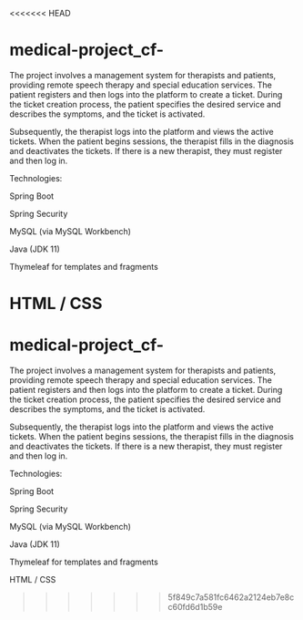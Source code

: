 <<<<<<< HEAD
# medical-project_cf-

The project involves a management system for therapists and patients, providing remote speech therapy and special education services. The patient registers and then logs into the platform to create a ticket. During the ticket creation process, the patient specifies the desired service and describes the symptoms, and the ticket is activated.

Subsequently, the therapist logs into the platform and views the active tickets. When the patient begins sessions, the therapist fills in the diagnosis and deactivates the tickets. If there is a new therapist, they must register and then log in.

Technologies:

Spring Boot

Spring Security

MySQL (via MySQL Workbench)

Java (JDK 11)

Thymeleaf for templates and fragments

HTML / CSS
=======
# medical-project_cf-

The project involves a management system for therapists and patients, providing remote speech therapy and special education services. The patient registers and then logs into the platform to create a ticket. During the ticket creation process, the patient specifies the desired service and describes the symptoms, and the ticket is activated.

Subsequently, the therapist logs into the platform and views the active tickets. When the patient begins sessions, the therapist fills in the diagnosis and deactivates the tickets. If there is a new therapist, they must register and then log in.

Technologies:

Spring Boot

Spring Security

MySQL (via MySQL Workbench)

Java (JDK 11)

Thymeleaf for templates and fragments

HTML / CSS
>>>>>>> 5f849c7a581fc6462a2124eb7e8cc60fd6d1b59e
